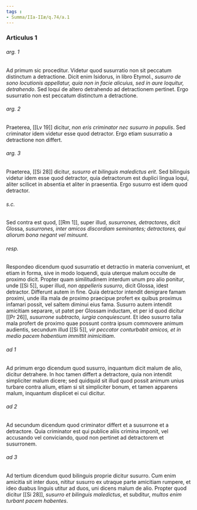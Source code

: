 ```yaml
---
tags : 
- Summa/IIa-IIæ/q.74/a.1
---
```


### Articulus 1

###### arg. 1
Ad primum sic proceditur. Videtur quod susurratio non sit peccatum distinctum a detractione. Dicit enim Isidorus, in libro Etymol., *susurro de sono locutionis appellatur, quia non in facie alicuius, sed in aure loquitur, detrahendo*. Sed loqui de altero detrahendo ad detractionem pertinet. Ergo susurratio non est peccatum distinctum a detractione.

###### arg. 2
Praeterea, [[Lv 19]] dicitur, *non eris criminator nec susurro in populis*. Sed criminator idem videtur esse quod detractor. Ergo etiam susurratio a detractione non differt.

###### arg. 3
Praeterea, [[Si 28]] dicitur, *susurro et bilinguis maledictus erit*. Sed bilinguis videtur idem esse quod detractor, quia detractorum est duplici lingua loqui, aliter scilicet in absentia et aliter in praesentia. Ergo susurro est idem quod detractor.

###### s.c.
Sed contra est quod, [[Rm 1]], super illud, *susurrones, detractores*, dicit Glossa, *susurrones, inter amicos discordiam seminantes; detractores, qui aliorum bona negant vel minuunt*.

###### resp.
Respondeo dicendum quod susurratio et detractio in materia conveniunt, et etiam in forma, sive in modo loquendi, quia uterque malum occulte de proximo dicit. Propter quam similitudinem interdum unum pro alio ponitur, unde [[Si 5]], super illud, *non appelleris susurro*, dicit Glossa, idest detractor. Differunt autem in fine. Quia detractor intendit denigrare famam proximi, unde illa mala de proximo praecipue profert ex quibus proximus infamari possit, vel saltem diminui eius fama. Susurro autem intendit amicitiam separare, ut patet per Glossam inductam, et per id quod dicitur [[Pr 26]], *susurrone subtracto, iurgia conquiescunt*. Et ideo susurro talia mala profert de proximo quae possunt contra ipsum commovere animum audientis, secundum illud [[Si 5]], *vir peccator conturbabit amicos, et in medio pacem habentium immittit inimicitiam*.

###### ad 1
Ad primum ergo dicendum quod susurro, inquantum dicit malum de alio, dicitur detrahere. In hoc tamen differt a detractore, quia non intendit simpliciter malum dicere; sed quidquid sit illud quod possit animum unius turbare contra alium, etiam si sit simpliciter bonum, et tamen apparens malum, inquantum displicet ei cui dicitur.

###### ad 2
Ad secundum dicendum quod criminator differt et a susurrone et a detractore. Quia criminator est qui publice aliis crimina imponit, vel accusando vel conviciando, quod non pertinet ad detractorem et susurronem.

###### ad 3
Ad tertium dicendum quod bilinguis proprie dicitur susurro. Cum enim amicitia sit inter duos, nititur susurro ex utraque parte amicitiam rumpere, et ideo duabus linguis utitur ad duos, uni dicens malum de alio. Propter quod dicitur [[Si 28]], *susurro et bilinguis maledictus*, et subditur, *multos enim turbant pacem habentes*.

